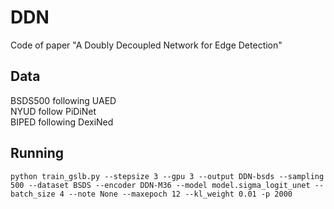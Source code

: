 # DDN
Code of paper "A Doubly Decoupled Network for Edge Detection"

## Data 
BSDS500 following UAED  
NYUD follow PiDiNet  
BIPED following DexiNed  

## Running
```
python train_gslb.py --stepsize 3 --gpu 3 --output DDN-bsds --sampling 500 --dataset BSDS --encoder DDN-M36 --model model.sigma_logit_unet --batch_size 4 --note None --maxepoch 12 --kl_weight 0.01 -p 2000
```


